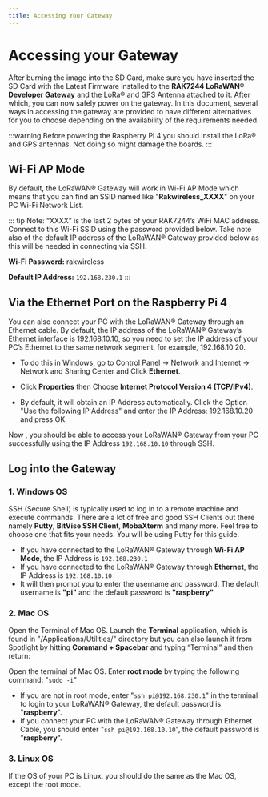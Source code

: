 ```yaml
---
title: Accessing Your Gateway
---
```


# Accessing your Gateway
After burning the image into the SD Card, make sure you have inserted the SD Card with the Latest Firmware installed to the **RAK7244 LoRaWAN® Developer Gateway** and the LoRa® and GPS Antenna attached to it. After which, you can now safely power on the gateway. In this document, several ways in accessing the gateway are provided to have different alternatives for you to choose depending on the availability of the requirements needed.

:::warning 
Before powering the Raspberry Pi 4 you should install the LoRa® and GPS antennas. Not doing so might damage the boards.
:::

## Wi-Fi AP Mode
By default, the LoRaWAN® Gateway will work in Wi-Fi AP Mode which means that you can find an SSID named like "**Rakwireless_XXXX**" on your PC Wi-Fi Network List.

<Cimg src="/assets/images/quick-start-guide/rak7244/4.accessing your gateway/wifi.jpg" width="100%" figure_number = "1" caption="RAKwireless Access Point"/>

::: tip Note: 
“XXXX” is the last 2 bytes of your RAK7244’s WiFi MAC address. Connect to this Wi-Fi SSID using the password provided below. Take note also  of the default IP address of the LoRaWAN® Gateway provided below as this will be needed in connecting via SSH.

**Wi-Fi Password:** rakwireless

**Default IP Address:** `192.168.230.1`
:::

## Via the Ethernet Port on the Raspberry Pi 4
You can also connect your PC with the LoRaWAN® Gateway through an Ethernet cable. By default, the IP address of the LoRaWAN® Gateway’s Ethernet interface is 192.168.10.10, so you need to set the IP address of your PC’s Ethernet to the same network segment, for example, 192.168.10.20.

* To do this in Windows, go to Control Panel -> Network and Internet -> Network and Sharing Center and Click **Ethernet**.

<Cimg src="/assets/images/quick-start-guide/rak7244/4.accessing your gateway/networ&sharing.png" width="100%" figure_number = "2" caption="Network and Sharing Center"/>

* Click **Properties** then Choose **Internet Protocol Version 4 (TCP/IPv4)**.

<Cimg src="/assets/images/quick-start-guide/rak7244/4.accessing your gateway/ethernetproperties.jpg" width="100%" figure_number = "3" caption="Ethernet Properties"/>

* By default, it will obtain an IP Address automatically. Click the Option "Use the following IP Address" and enter the IP Address: 192.168.10.20 and press OK.

<Cimg src="/assets/images/quick-start-guide/rak7244/4.accessing your gateway/tcpipv4.jpg" width="100%" figure_number = "4" caption="TCP/IPv4 Properties"/>

Now , you should be able to access your LoRaWAN® Gateway from your PC successfully using the IP Address `192.168.10.10` through SSH.

## Log into the Gateway 
### 1. Windows OS
SSH (Secure Shell) is typically used to log in to a remote machine and execute commands. There are a lot of free and good SSH Clients out there namely **Putty**, **BitVise SSH Client**, **MobaXterm** and many more. Feel free to choose one that fits your needs. You will be using Putty for this guide.

<Cimg src="/assets/images/quick-start-guide/rak7244/4.accessing your gateway/puttywindows.png" width="70%" figure_number = "5" caption="Putty Software for SSH in Windows"/>

* If you have connected to the LoRaWAN® Gateway through **Wi-Fi AP Mode**, the IP Address is `192.168.230.1`
* If you have connected to the LoRaWAN® Gateway through **Ethernet**, the IP Address is `192.168.10.10`
* It will then prompt you to enter the username and password. The default username is **"pi"** and the default password is **"raspberry"**

<Cimg src="/assets/images/quick-start-guide/rak7244/4.accessing your gateway/commandline.png" width="100%" figure_number = "6" caption="Command line after log in"/>

### 2. Mac OS
Open the Terminal of Mac OS. Launch the **Terminal** application, which is found in "/Applications/Utilities/" directory but you can also launch it from Spotlight by hitting **Command + Spacebar** and typing “Terminal” and then return:

<Cimg src="/assets/images/quick-start-guide/rak7244/4.accessing your gateway/mac_terminal.jpg" width="100%" figure_number = "7" caption="Opening Terminal in Mac OS"/>

Open the terminal of Mac OS. Enter **root mode** by typing the following command: "`sudo -i`"

<Cimg src="/assets/images/quick-start-guide/rak7244/4.accessing your gateway/sshmac.jpg" width="100%" figure_number = "8" caption="SSH in Mac OS"/>

* If you are not in root mode, enter "`ssh pi@192.168.230.1`" in the terminal to login to your LoRaWAN® Gateway, the default password is "**raspberry**".
* If you connect your PC with the LoRaWAN® Gateway through Ethernet Cable, you should enter "`ssh pi@192.168.10.10`", the default password is "**raspberry**".

<Cimg src="/assets/images/quick-start-guide/rak7244/4.accessing your gateway/loginsuccess.jpg" width="100%" figure_number = "9" caption="Log-in Successful Notification"/>

### 3. Linux OS
If the OS of your PC is Linux, you should do the same as the Mac OS, except the root mode.